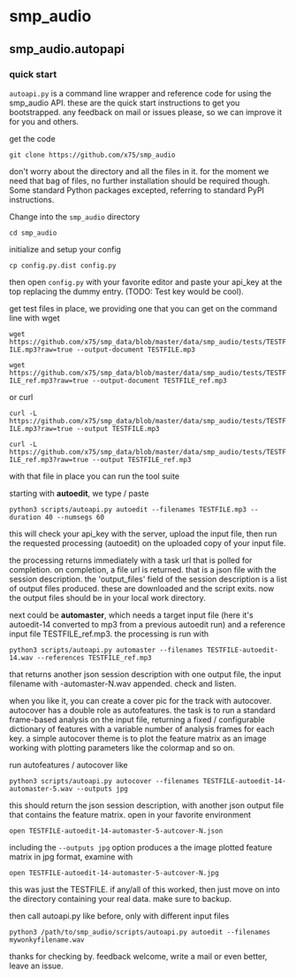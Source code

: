 # smp\_audio
## smp\_audio.autopapi
### quick start 

`autoapi.py` is a command line wrapper and reference code for using
the smp_audio API. these are the quick start instructions to get you
bootstrapped. any feedback on mail or issues please, so we can improve
it for you and others.

get the code

`git clone https://github.com/x75/smp_audio`

don't worry about the directory and all the files in it. for the
moment we need that bag of files, no further installation should be
required though. Some standard Python packages excepted, referring to
standard PyPI instructions.

Change into the `smp_audio` directory

`cd smp_audio`

initialize and setup your config

`cp config.py.dist config.py`

then open `config.py` with your favorite editor and paste your api_key
at the top replacing the dummy entry. (TODO: Test key would be cool).

get test files in place, we providing one that you can get on the command line with wget

`wget https://github.com/x75/smp_data/blob/master/data/smp_audio/tests/TESTFILE.mp3?raw=true --output-document TESTFILE.mp3`

`wget https://github.com/x75/smp_data/blob/master/data/smp_audio/tests/TESTFILE_ref.mp3?raw=true --output-document TESTFILE_ref.mp3`

or curl

`curl -L https://github.com/x75/smp_data/blob/master/data/smp_audio/tests/TESTFILE.mp3?raw=true --output TESTFILE.mp3`

`curl -L https://github.com/x75/smp_data/blob/master/data/smp_audio/tests/TESTFILE_ref.mp3?raw=true --output TESTFILE_ref.mp3`

with that file in place you can run the tool suite

starting with **autoedit**, we type / paste

`python3 scripts/autoapi.py autoedit --filenames TESTFILE.mp3 --duration 40 --numsegs 60`

this will check your api_key with the server, upload the input file,
then run the requested processing (autoedit) on the uploaded copy of
your input file.

the processing returns immediately with a task url that is polled
for completion. on completion, a file url is returned. that is a json
file with the session description. the 'output_files' field of the
session description is a list of output files produced. these are
downloaded and the script exits. now the output files should be in
your local work directory.

next could be **automaster**, which needs a target input file (here it's
autoedit-14 converted to mp3 from a previous autoedit run) and a
reference input file TESTFILE_ref.mp3. the processing is run with

`python3 scripts/autoapi.py automaster --filenames TESTFILE-autoedit-14.wav --references TESTFILE_ref.mp3`

that returns another json session description with one output file,
the input filename with -automaster-N.wav appended. check and listen.

when you like it, you can create a cover pic for the track with
autocover. autocover has a double role as autofeatures. the task is to
run a standard frame-based analysis on the input file, returning a
fixed / configurable dictionary of features with a variable number of
analysis frames for each key. a simple autocover theme is to plot the
feature matrix as an image working with plotting parameters like the
colormap and so on.

run autofeatures / autocover like

`python3 scripts/autoapi.py autocover --filenames TESTFILE-autoedit-14-automaster-5.wav --outputs jpg`

this should return the json session description, with another json
output file that contains the feature matrix. open in your favorite
environment

`open TESTFILE-autoedit-14-automaster-5-autcover-N.json`

including the `--outputs jpg` option produces a the image plotted
feature matrix in jpg format, examine with

`open TESTFILE-autoedit-14-automaster-5-autcover-N.jpg`

this was just the TESTFILE. if any/all of this worked, then just move
on into the directory containing your real data. make sure to backup.

then call autoapi.py like before, only with different input files

`python3 /path/to/smp_audio/scripts/autoapi.py autoedit --filenames mywonkyfilename.wav`

thanks for checking by. feedback welcome, write a mail or even better,
leave an issue.
